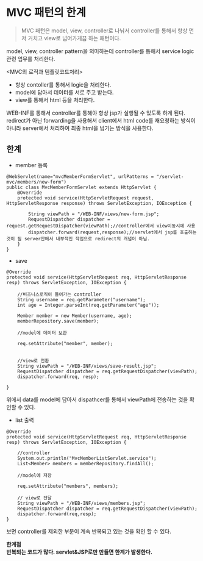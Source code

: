 # MVC 패턴의 한계

> MVC 패턴은 model, view, controller로 나눠서 controller를 통해서 항상 먼저 거치고 view로 넘어가게끔 하는 패턴이다.

model, view, controller pattern을 의미하는데 controller를 통해서 service logic 관련 업무를 처리한다.

<MVC의 로직과 템플릿코드처리>
- 항상 contoller를 통해서 logic을 처리한다.<br>
- model에 담아서 데이터를 서로 주고 받는다.<br>
- view를 통해서 html 등을 처리한다.<br>

WEB-INF를 통해서 controller를 통해야 항상 jsp가 실행될 수 있도록 하게 된다.<br>
redirect가 아닌 forwarding을 사용해서 client에서 html code를 재요청하는 방식이 아니라 server에서 처리하여 최종 html을 넘기는 방식을 사용한다.<br>

## 한계

- member 등록
```
@WebServlet(name="mvcMemberFormServlet", urlPatterns = "/servlet-mvc/members/new-form")
public class MvcMemberFormServlet extends HttpServlet {
    @Override
    protected void service(HttpServletRequest request, HttpServletResponse response) throws ServletException, IOException {

        String viewPath = "/WEB-INF/views/new-form.jsp";
        RequestDispatcher dispatcher = request.getRequestDispatcher(viewPath);//controller에서 view이동시에 사용
        dispatcher.forward(request,response);//servlet에서 jsp를 호출하는 것이 됨 server안에서 내부적인 작업으로 redirect의 개념이 아님.
    }
}
```

- save
```
@Override
protected void service(HttpServletRequest req, HttpServletResponse resp) throws ServletException, IOException {

    //비즈니스로직이 들어가는 controller
    String username = req.getParameter("username");
    int age = Integer.parseInt(req.getParameter("age"));

    Member member = new Member(username, age);
    memberRepository.save(member);

    //model에 데이터 보관

    req.setAttribute("member", member);


    //view로 전환
    String viewPath = "/WEB-INF/views/save-result.jsp";
    RequestDispatcher dispatcher = req.getRequestDispatcher(viewPath);
    dispatcher.forward(req, resp);

}
```
위에서 data를 model에 담아서 dispathcer를 통해서 viewPath에 전송하는 것을 확인할 수 있다.<br>

- list 출력
```
@Override
protected void service(HttpServletRequest req, HttpServletResponse resp) throws ServletException, IOException {

    //controller
    System.out.println("MvcMemberListServlet.service");
    List<Member> members = memberRepository.findAll();

    //model에 저장

    req.setAttribute("members", members);

    // view로 전달
    String viewPath = "/WEB-INF/views/members.jsp";
    RequestDispatcher dispatcher = req.getRequestDispatcher(viewPath);
    dispatcher.forward(req,resp);
}
```
보면 controller를 제외한 부분이 계속 반복되고 있는 것을 확인 할 수 있다.<br>

**한계점**<br>
**반복되는 코드가 많다. servlet&JSP로만 만들면 한계가 발생한다.**


